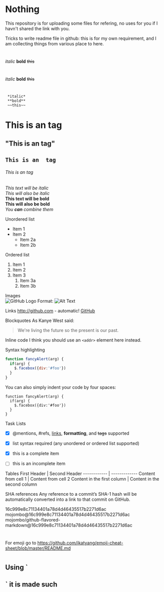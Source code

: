 # Nothing
This repository is for uploading some files for refering, no uses for you if I havn't shared the link with you.


Tricks to write readme file in github:
this is for my own requirement, and I am collecting things from various place to here.
#
*italic*
**bold**
~~this~~
#
  *italic*
  **bold**
  ~~this~~
#
     *italic*
     **bold**
     ~~this~~



# This is an tag
## "This is an tag"
## `This is an  tag`
###### This is an tag


  
*This text will be italic*\
_This will also be italic_\
**This text will be bold**\
__This will also be bold__ \
_You **can** combine them_

Unordered list
* Item 1
* Item 2
  * Item 2a
  * Item 2b

Ordered list  
1. Item 1
1. Item 2
1. Item 3
   1. Item 3a
   1. Item 3b

Images  
![GitHub Logo](/images/logo.png)
Format: ![Alt Text](url)
  
  
Links
http://github.com - automatic!
[GitHub](http://github.com)  
  
  
Blockquotes
As Kanye West said:

> We're living the future so
> the present is our past.  
  
Inline code
I think you should use an
`<addr>` element here instead.  

Syntax highlighting  
  
```javascript
function fancyAlert(arg) {
  if(arg) {
    $.facebox({div:'#foo'})
  }
}
```  
You can also simply indent your code by four spaces:

    function fancyAlert(arg) {
      if(arg) {
        $.facebox({div:'#foo'})
      }
    }  
  
  
Task Lists
- [x] @mentions, #refs, [links](), **formatting**, and <del>tags</del> supported
- [x] list syntax required (any unordered or ordered list supported)
- [x] this is a complete item
- [ ] this is an incomplete item  
  
  
Tables
First Header | Second Header
------------ | -------------
Content from cell 1 | Content from cell 2
Content in the first column | Content in the second column
  
SHA references
Any reference to a commit’s SHA-1 hash will be automatically converted into a link to that commit on GitHub.

16c999e8c71134401a78d4d46435517b2271d6ac
mojombo@16c999e8c71134401a78d4d46435517b2271d6ac
mojombo/github-flavored-markdown@16c999e8c71134401a78d4d46435517b2271d6ac  


  
 #
 For emoji go to https://github.com/ikatyang/emoji-cheat-sheet/blob/master/README.md 
  

  
#
<h2>
Using `<h2>` it is made such
  
  
  
  
